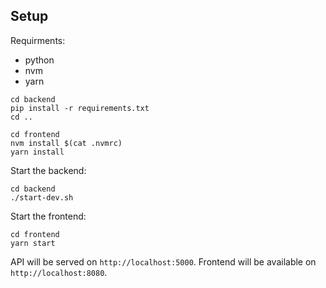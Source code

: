 ## Setup

Requirments:

- python
- nvm
- yarn

```
cd backend
pip install -r requirements.txt
cd ..

cd frontend
nvm install $(cat .nvmrc)
yarn install
```

Start the backend:
```
cd backend
./start-dev.sh
```

Start the frontend:
```
cd frontend
yarn start
```

API will be served on `http://localhost:5000`.
Frontend will be available on `http://localhost:8080`.
